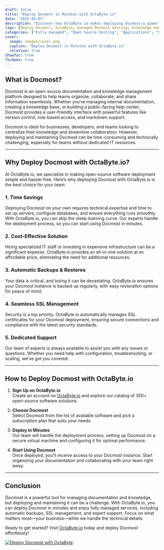```yaml
---
draft: false
title: "Deploy Docmost in Minutes with OctaByte.io"
date: "2025-03-03"
description: "Discover how OctaByte.io makes deploying Docmost—a powerful documentation and knowledge management tool—effortless. Save time, reduce costs, and enjoy fully managed services with automatic backups, SSL management, and expert support."
tags: [Deploy Docmost, OctaByte, managed Docmost hosting, knowledge management tool, documentation software, open-source software hosting, automatic backups, SSL management, cost-effective IT solutions]
categories: ["Fully managed", "Open Source Hosting", "Applications", "Note Taking", "Docmost"]
cover:
  image: images/cover.png
  caption: "Deploy Docmost in Minutes with OctaByte.io"
  relative: true
ShowToc: true
TocOpen: true
---
```



## What is Docmost?

Docmost is an open-source documentation and knowledge management platform designed to help teams organize, collaborate, and share information seamlessly. Whether you're managing internal documentation, creating a knowledge base, or building a public-facing help center, Docmost provides a user-friendly interface with powerful features like version control, role-based access, and markdown support.

Docmost is ideal for businesses, developers, and teams looking to centralize their knowledge and streamline collaboration. However, deploying and maintaining Docmost can be time-consuming and technically challenging, especially for teams without dedicated IT resources.

---

## Why Deploy Docmost with OctaByte.io?

At OctaByte.io, we specialize in making open-source software deployment simple and hassle-free. Here’s why deploying Docmost with OctaByte.io is the best choice for your team:

### 1. **Time Savings**  
Deploying Docmost on your own requires technical expertise and time to set up servers, configure databases, and ensure everything runs smoothly. With OctaByte.io, you can skip the steep learning curve. Our experts handle the deployment process, so you can start using Docmost in minutes.

### 2. **Cost-Effective Solution**  
Hiring specialized IT staff or investing in expensive infrastructure can be a significant expense. OctaByte.io provides an all-in-one solution at an affordable price, eliminating the need for additional resources.

### 3. **Automatic Backups & Restores**  
Your data is critical, and losing it can be devastating. OctaByte.io ensures your Docmost instance is backed up regularly, with easy restoration options for peace of mind.

### 4. **Seamless SSL Management**  
Security is a top priority. OctaByte.io automatically manages SSL certificates for your Docmost deployment, ensuring secure connections and compliance with the latest security standards.

### 5. **Dedicated Support**  
Our team of experts is always available to assist you with any issues or questions. Whether you need help with configuration, troubleshooting, or scaling, we’ve got you covered.

---

## How to Deploy Docmost with OctaByte.io

1. **Sign Up on OctaByte.io**  
   Create an account on [OctaByte.io](https://octabyte.io) and explore our catalog of 350+ open-source software solutions.

2. **Choose Docmost**  
   Select Docmost from the list of available software and pick a subscription plan that suits your needs.

3. **Deploy in Minutes**  
   Our team will handle the deployment process, setting up Docmost on a secure virtual machine and configuring it for optimal performance.

4. **Start Using Docmost**  
   Once deployed, you’ll receive access to your Docmost instance. Start organizing your documentation and collaborating with your team right away.

---

## Conclusion

Docmost is a powerful tool for managing documentation and knowledge, but deploying and maintaining it can be a challenge. With OctaByte.io, you can deploy Docmost in minutes and enjoy fully managed services, including automatic backups, SSL management, and expert support. Focus on what matters most—your business—while we handle the technical details.

Ready to get started? Visit [OctaByte.io](https://octabyte.io) today and deploy Docmost effortlessly!

[![Deploy Docmost with OctaByte](/images/deploy-on-octabyte.png)](https://octabyte.io/fully-managed-open-source-services/applications/note-taking/docmost)